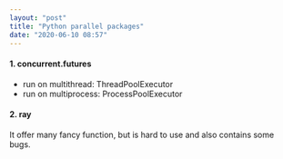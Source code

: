 ```yaml
---
layout: "post"
title: "Python parallel packages"
date: "2020-06-10 08:57"
---
```




#### 1. concurrent.futures

- run on multithread: ThreadPoolExecutor
- run on multiprocess: ProcessPoolExecutor

#### 2. ray
It offer many fancy function, but is hard to use and also contains some bugs.
